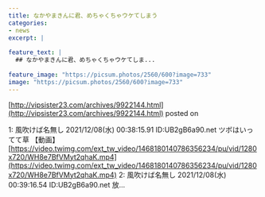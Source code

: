 ```yaml
---
title: なかやまきんに君、めちゃくちゃウケてしまう
categories:
- news
excerpt: |
  
feature_text: |
  ## なかやまきんに君、めちゃくちゃウケてしま...
  
feature_image: "https://picsum.photos/2560/600?image=733"
image: "https://picsum.photos/2560/600?image=733"
---
```


[http://vipsister23.com/archives/9922144.html](http://vipsister23.com/archives/9922144.html)
posted on 

<!--more-->

1: 風吹けば名無し 2021/12/08(水) 00:38:15.91 ID:UB2gB6a90.net ツボはいってて草 【動画】 [https://video.twimg.com/ext_tw_video/1468180140786356234/pu/vid/1280x720/WH8e7BfVMyt2qhaK.mp4](https://video.twimg.com/ext_tw_video/1468180140786356234/pu/vid/1280x720/WH8e7BfVMyt2qhaK.mp4) 2: 風吹けば名無し 2021/12/08(水) 00:39:16.54 ID:UB2gB6a90.net 放...
